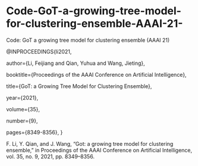 # Code-GoT-a-growing-tree-model-for-clustering-ensemble-AAAI-21-
Code: GoT a growing tree model for clustering ensemble (AAAI 21)

@INPROCEEDINGS{li2021,

  author={Li, Feijiang and Qian, Yuhua and Wang, Jieting},
  
  booktitle={Proceedings of the AAAI Conference on Artificial Intelligence},
  
  title={GoT: a Growing Tree Model for Clustering Ensemble},
  
  year={2021},
  
  volume={35},
  
  number={9},
  
  pages={8349-8356},
}


F. Li, Y. Qian, and J. Wang, “Got: a growing tree model for clustering ensemble,” in Proceedings of the AAAI Conference on Artificial Intelligence, vol. 35, no. 9, 2021, pp. 8349–8356.
